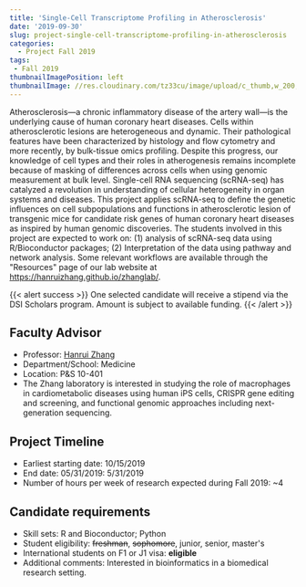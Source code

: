 ```yaml
---
title: 'Single-Cell Transcriptome Profiling in Atherosclerosis'
date: '2019-09-30'
slug: project-single-cell-transcriptome-profiling-in-atherosclerosis
categories:
  - Project Fall 2019
tags:
 - Fall 2019
thumbnailImagePosition: left
thumbnailImage: //res.cloudinary.com/tz33cu/image/upload/c_thumb,w_200,g_face/v1547675604/2000px-Capsule__ge%CC%81lule.svg_spzxwr.png
---
```

Atherosclerosis—a chronic inflammatory disease of the artery wall—is the underlying cause of human coronary heart diseases. Cells within atherosclerotic lesions are heterogeneous and dynamic. Their pathological features have been characterized by histology and flow cytometry and more recently, by bulk-tissue omics profiling. Despite this progress, our knowledge of cell types and their roles in atherogenesis remains incomplete because of masking of differences across cells when using genomic measurement at bulk level. Single-cell RNA sequencing (scRNA-seq) has catalyzed a revolution in understanding of cellular heterogeneity in organ systems and diseases. This project applies scRNA-seq to define the genetic influences on cell subpopulations and functions in atherosclerotic lesion of transgenic mice for candidate risk genes of human coronary heart diseases as inspired by human genomic discoveries. The students involved in this project are expected to work on: (1) analysis of scRNA-seq data using R/Bioconductor packages; (2) Interpretation of the data using pathway and network analysis. Some relevant workflows are available through the "Resources" page of our lab website at https://hanruizhang.github.io/zhanglab/.

<!--more-->

{{< alert success >}}
One selected candidate will receive a stipend via the DSI Scholars program. Amount is subject to available funding.
{{< /alert >}}

## Faculty Advisor
+ Professor: [Hanrui Zhang](https://hanruizhang.github.io/zhanglab/)
+ Department/School: Medicine
+ Location: P&S 10-401
+ The Zhang laboratory is interested in studying the role of macrophages in cardiometabolic diseases using human iPS cells, CRISPR gene editing and screening, and functional genomic approaches including next-generation sequencing.

## Project Timeline
+ Earliest starting date: 10/15/2019
+ End date: 05/31/2019: 5/31/2019
+ Number of hours per week of research expected during Fall 2019: ~4

## Candidate requirements
+ Skill sets: R and Bioconductor; Python
+ Student eligibility: ~~freshman~~, ~~sophomore~~, junior, senior, master's
+ International students on F1 or J1 visa: **eligible**
+ Additional comments: Interested in bioinformatics in a biomedical research setting.
